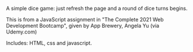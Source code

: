 A simple dice game: just refresh the page and a round of dice turns begins.

This is from a JavaScript assignment in "The Complete 2021 Web Development Bootcamp", given by App Brewery, Angela Yu (via Udemy.com)

Includes: HTML, css and javascript.
